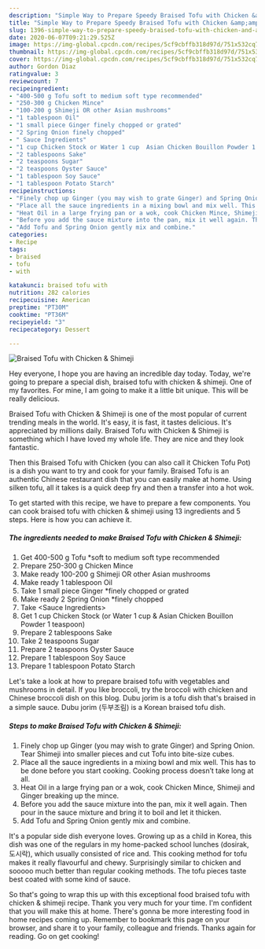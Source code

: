 ```yaml
---
description: "Simple Way to Prepare Speedy Braised Tofu with Chicken &amp;amp; Shimeji"
title: "Simple Way to Prepare Speedy Braised Tofu with Chicken &amp;amp; Shimeji"
slug: 1396-simple-way-to-prepare-speedy-braised-tofu-with-chicken-and-amp-shimeji
date: 2020-06-07T09:21:29.525Z
image: https://img-global.cpcdn.com/recipes/5cf9cbffb318d97d/751x532cq70/braised-tofu-with-chicken-shimeji-recipe-main-photo.jpg
thumbnail: https://img-global.cpcdn.com/recipes/5cf9cbffb318d97d/751x532cq70/braised-tofu-with-chicken-shimeji-recipe-main-photo.jpg
cover: https://img-global.cpcdn.com/recipes/5cf9cbffb318d97d/751x532cq70/braised-tofu-with-chicken-shimeji-recipe-main-photo.jpg
author: Gordon Diaz
ratingvalue: 3
reviewcount: 7
recipeingredient:
- "400-500 g Tofu soft to medium soft type recommended"
- "250-300 g Chicken Mince"
- "100-200 g Shimeji OR other Asian mushrooms"
- "1 tablespoon Oil"
- "1 small piece Ginger finely chopped or grated"
- "2 Spring Onion finely chopped"
- " Sauce Ingredients"
- "1 cup Chicken Stock or Water 1 cup  Asian Chicken Bouillon Powder 1 teaspoon"
- "2 tablespoons Sake"
- "2 teaspoons Sugar"
- "2 teaspoons Oyster Sauce"
- "1 tablespoon Soy Sauce"
- "1 tablespoon Potato Starch"
recipeinstructions:
- "Finely chop up Ginger (you may wish to grate Ginger) and Spring Onion. Tear Shimeji into smaller pieces and cut Tofu into bite-size cubes."
- "Place all the sauce ingredients in a mixing bowl and mix well. This has to be done before you start cooking. Cooking process doesn’t take long at all."
- "Heat Oil in a large frying pan or a wok, cook Chicken Mince, Shimeji and Ginger breaking up the mince."
- "Before you add the sauce mixture into the pan, mix it well again. Then pour in the sauce mixture and bring it to boil and let it thicken."
- "Add Tofu and Spring Onion gently mix and combine."
categories:
- Recipe
tags:
- braised
- tofu
- with

katakunci: braised tofu with 
nutrition: 282 calories
recipecuisine: American
preptime: "PT30M"
cooktime: "PT36M"
recipeyield: "3"
recipecategory: Dessert

---
```



![Braised Tofu with Chicken &amp; Shimeji](https://img-global.cpcdn.com/recipes/5cf9cbffb318d97d/751x532cq70/braised-tofu-with-chicken-shimeji-recipe-main-photo.jpg)

Hey everyone, I hope you are having an incredible day today. Today, we're going to prepare a special dish, braised tofu with chicken &amp; shimeji. One of my favorites. For mine, I am going to make it a little bit unique. This will be really delicious.

Braised Tofu with Chicken &amp; Shimeji is one of the most popular of current trending meals in the world. It's easy, it is fast, it tastes delicious. It's appreciated by millions daily. Braised Tofu with Chicken &amp; Shimeji is something which I have loved my whole life. They are nice and they look fantastic.

Then this Braised Tofu with Chicken (you can also call it Chicken Tofu Pot) is a dish you want to try and cook for your family. Braised Tofu is an authentic Chinese restaurant dish that you can easily make at home. Using silken tofu, all it takes is a quick deep fry and then a transfer into a hot wok.


To get started with this recipe, we have to prepare a few components. You can cook braised tofu with chicken &amp; shimeji using 13 ingredients and 5 steps. Here is how you can achieve it.

<!--inarticleads1-->

##### The ingredients needed to make Braised Tofu with Chicken &amp; Shimeji:

1. Get 400-500 g Tofu *soft to medium soft type recommended
1. Prepare 250-300 g Chicken Mince
1. Make ready 100-200 g Shimeji OR other Asian mushrooms
1. Make ready 1 tablespoon Oil
1. Take 1 small piece Ginger *finely chopped or grated
1. Make ready 2 Spring Onion *finely chopped
1. Take  &lt;Sauce Ingredients&gt;
1. Get 1 cup Chicken Stock (or Water 1 cup &amp; Asian Chicken Bouillon Powder 1 teaspoon)
1. Prepare 2 tablespoons Sake
1. Take 2 teaspoons Sugar
1. Prepare 2 teaspoons Oyster Sauce
1. Prepare 1 tablespoon Soy Sauce
1. Prepare 1 tablespoon Potato Starch


Let&#39;s take a look at how to prepare braised tofu with vegetables and mushrooms in detail. If you like broccoli, try the broccoli with chicken and Chinese broccoli dish on this blog. Dubu jorim is a tofu dish that&#39;s braised in a simple sauce. Dubu jorim (두부조림) is a Korean braised tofu dish. 

<!--inarticleads2-->

##### Steps to make Braised Tofu with Chicken &amp; Shimeji:

1. Finely chop up Ginger (you may wish to grate Ginger) and Spring Onion. Tear Shimeji into smaller pieces and cut Tofu into bite-size cubes.
1. Place all the sauce ingredients in a mixing bowl and mix well. This has to be done before you start cooking. Cooking process doesn’t take long at all.
1. Heat Oil in a large frying pan or a wok, cook Chicken Mince, Shimeji and Ginger breaking up the mince.
1. Before you add the sauce mixture into the pan, mix it well again. Then pour in the sauce mixture and bring it to boil and let it thicken.
1. Add Tofu and Spring Onion gently mix and combine.


It&#39;s a popular side dish everyone loves. Growing up as a child in Korea, this dish was one of the regulars in my home-packed school lunches (dosirak, 도시락), which usually consisted of rice and. This cooking method for tofu makes it really flavourful and chewy. Surprisingly similar to chicken and sooooo much better than regular cooking methods. The tofu pieces taste best coated with some kind of sauce. 

So that's going to wrap this up with this exceptional food braised tofu with chicken &amp; shimeji recipe. Thank you very much for your time. I'm confident that you will make this at home. There's gonna be more interesting food in home recipes coming up. Remember to bookmark this page on your browser, and share it to your family, colleague and friends. Thanks again for reading. Go on get cooking!
